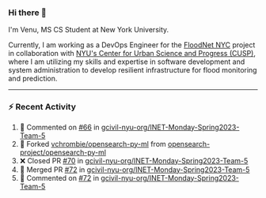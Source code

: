 ### Hi there 👋

I'm Venu, MS CS Student at New York University.

Currently, I am working as a DevOps Engineer for the [FloodNet NYC](https://www.floodnet.nyc/) project in collaboration with [NYU's Center for Urban Science and Progress (CUSP)](https://cusp.nyu.edu/), where I am utilizing my skills and expertise in software development and system administration to develop resilient infrastructure for flood monitoring and prediction.

---

### :zap: Recent Activity

<!--RECENT_ACTIVITY:start-->
1. 💬 Commented on [#66](https://github.com/gcivil-nyu-org/INET-Monday-Spring2023-Team-5/pull/66#issuecomment-1481977147) in [gcivil-nyu-org/INET-Monday-Spring2023-Team-5](https://github.com/gcivil-nyu-org/INET-Monday-Spring2023-Team-5)
2. 🔱 Forked [vchrombie/opensearch-py-ml](https://github.com/vchrombie/opensearch-py-ml) from [opensearch-project/opensearch-py-ml](https://github.com/opensearch-project/opensearch-py-ml)
3. ❌ Closed PR [#70](https://github.com/gcivil-nyu-org/INET-Monday-Spring2023-Team-5/pull/70) in [gcivil-nyu-org/INET-Monday-Spring2023-Team-5](https://github.com/gcivil-nyu-org/INET-Monday-Spring2023-Team-5)
4. 🎉 Merged PR [#72](https://github.com/gcivil-nyu-org/INET-Monday-Spring2023-Team-5/pull/72) in [gcivil-nyu-org/INET-Monday-Spring2023-Team-5](https://github.com/gcivil-nyu-org/INET-Monday-Spring2023-Team-5)
5. 💬 Commented on [#72](https://github.com/gcivil-nyu-org/INET-Monday-Spring2023-Team-5/pull/72#issuecomment-1475744232) in [gcivil-nyu-org/INET-Monday-Spring2023-Team-5](https://github.com/gcivil-nyu-org/INET-Monday-Spring2023-Team-5)
<!--RECENT_ACTIVITY:end-->

<!--
**vchrombie/vchrombie** is a ✨ _special_ ✨ repository because its `README.md` (this file) appears on your GitHub profile.

Here are some ideas to get you started:

- 🔭 I’m currently working on ...
- 🌱 I’m currently learning ...
- 👯 I’m looking to collaborate on ...
- 🤔 I’m looking for help with ...
- 💬 Ask me about ...
- 📫 How to reach me: ...
- 😄 Pronouns: ...
- ⚡ Fun fact: ...
-->
